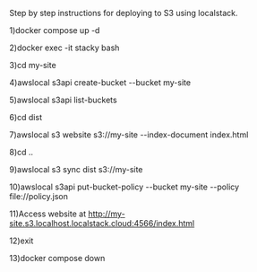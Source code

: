 Step by step instructions for deploying to S3 using localstack.

1)docker compose up -d

2)docker exec -it stacky bash

3)cd my-site

4)awslocal s3api create-bucket --bucket my-site

5)awslocal s3api list-buckets

6)cd dist

7)awslocal s3 website s3://my-site --index-document index.html

8)cd ..

9)awslocal s3 sync dist s3://my-site

10)awslocal s3api put-bucket-policy --bucket my-site --policy file://policy.json

11)Access website at http://my-site.s3.localhost.localstack.cloud:4566/index.html

12)exit

13)docker compose down
